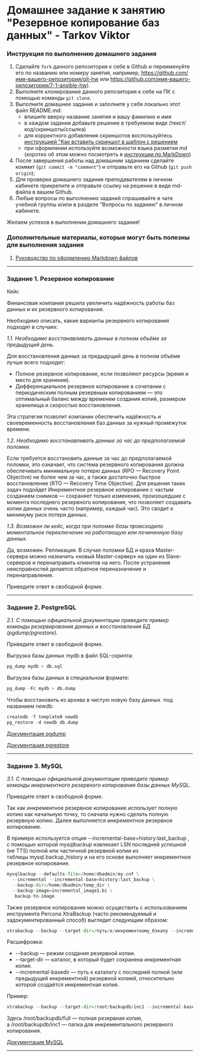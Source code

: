 # Домашнее задание к занятию "Резервное копирование баз данных" - Tarkov Viktor


### Инструкция по выполнению домашнего задания

   1. Сделайте `fork` данного репозитория к себе в Github и переименуйте его по названию или номеру занятия, например, https://github.com/имя-вашего-репозитория/git-hw или  https://github.com/имя-вашего-репозитория/7-1-ansible-hw).
   2. Выполните клонирование данного репозитория к себе на ПК с помощью команды `git clone`.
   3. Выполните домашнее задание и заполните у себя локально этот файл README.md:
      - впишите вверху название занятия и вашу фамилию и имя
      - в каждом задании добавьте решение в требуемом виде (текст/код/скриншоты/ссылка)
      - для корректного добавления скриншотов воспользуйтесь [инструкцией "Как вставить скриншот в шаблон с решением](https://github.com/netology-code/sys-pattern-homework/blob/main/screen-instruction.md)
      - при оформлении используйте возможности языка разметки md (коротко об этом можно посмотреть в [инструкции  по MarkDown](https://github.com/netology-code/sys-pattern-homework/blob/main/md-instruction.md))
   4. После завершения работы над домашним заданием сделайте коммит (`git commit -m "comment"`) и отправьте его на Github (`git push origin`);
   5. Для проверки домашнего задания преподавателем в личном кабинете прикрепите и отправьте ссылку на решение в виде md-файла в вашем Github.
   6. Любые вопросы по выполнению заданий спрашивайте в чате учебной группы и/или в разделе “Вопросы по заданию” в личном кабинете.
   
Желаем успехов в выполнении домашнего задания!
   
### Дополнительные материалы, которые могут быть полезны для выполнения задания

1. [Руководство по оформлению Markdown файлов](https://gist.github.com/Jekins/2bf2d0638163f1294637#Code)

---

### Задание 1. Резервное копирование

Кейс

Финансовая компания решила увеличить надёжность работы баз данных и их резервного копирования.

Необходимо описать, какие варианты резервного копирования подходят в случаях:

*1.1. Необходимо восстанавливать данные в полном объёме за предыдущий день.*

Для восстановления данных за предыдущий день в полном объёме лучше всего подходят:

   - Полное резервное копирование, если позволяют ресурсы (время и место для хранения).
   - Дифференциальное резервное копирование в сочетании с периодическим полным резервным копированием — это оптимальный баланс между временем создания копий, размером хранилища и скоростью восстановления.

Эта стратегия позволит компании обеспечить надёжность и своевременность восстановления баз данных за нужный промежуток времени. 

*1.2. Необходимо восстанавливать данные за час до предполагаемой поломки.*

Если требуется восстановить данные за час до предполагаемой поломки, это означает, что система резервного копирования должна обеспечивать минимальную потерю данных (RPO — Recovery Point Objective) не более чем за час, а также достаточно быстрое восстановление (RTO — Recovery Time Objective).
Для решения таких задач подойдет Инкрементное резервное копирование с частым созданием снимков — сохраняет только изменения, произошедшие с момента последнего резервного копирования, что позволяет создавать копии данных очень часто (например, каждый час). Это сводит к минимуму риск потери данных.

*1.3. Возможен ли кейс, когда при поломке базы происходило моментальное переключение на работающую или починенную базу данных.*

Да, возможен. Репликация. В случае поломки БД и краха Master-сервера можно назначить «новый Master-сервер» на один из Slave-серверов и перенаправить клиентов на него. После устранения неисправностей делается обратное переназначение и перенаправление.

Приведите ответ в свободной форме.

---

### Задание 2. PostgreSQL

*2.1. С помощью официальной документации приведите пример команды резервирования данных и восстановления БД (pgdump/pgrestore).*

Приведите ответ в свободной форме.

Выгрузка базы данных mydb в файл SQL-скрипта:
```python
pg_dump mydb > db.sql
```
Выгрузка базы данных в специальном формате:
```python
pg_dump -Fc mydb > db.dump
```
Чтобы восстановить из архива в чистую новую базу данных  под названием newdb:
```python
createdb -T template0 newdb
pg_restore -d newdb db.dump
```
[Документация pgdump](https://postgrespro.ru/docs/postgresql/17/app-pgdump)

[Документация pgrestore](https://www.postgresql.org/docs/current/app-pgrestore.html)

---

### Задание 3. MySQL

*3.1. С помощью официальной документации приведите пример команды инкрементного резервного копирования базы данных MySQL.*

Приведите ответ в свободной форме.

Так как инкрементное резервное копирование использует полную копию как начальную точку, то сначала нужно сделать полную резервную копию. Далее выполняется инкрементное резервное копирование. 

В примере используется опция --incremental-base=history:last_backup , с помощью которой mysqlbackup извлекает LSN последней успешной (не TTS) полной или частичной резервной копии из таблицы mysql.backup_history и на его основе выполняет инкрементное резервное копирование.
```python
mysqlbackup --defaults-file=/home/dbadmin/my.cnf \
  --incremental --incremental-base=history:last_backup \
  --backup-dir=/home/dbadmin/temp_dir \
  --backup-image=incremental_image1.bi \
   backup-to-image
```

Также резервное копирование можно осуществить с использованием инструмента Percona XtraBackup (часто рекомендуемый и задокументированный способ) выглядит следующим образом:
```python
xtrabackup --backup --target-dir=/путь/к/инкрементному_бэкапу --incremental-basedir=/путь/к/последнему_полному_бэкапу
```

Расшифровка:
   - --backup — режим создания резервной копии.
   - --target-dir — каталог, в который будет сохранена инкрементная копия.
   - --incremental-basedir — путь к каталогу с последней полной (или предыдущей инкрементной) резервной копией, относительно которой создаётся инкрементная копия.

Пример:
```python
xtrabackup --backup --target-dir=/root/backupdb/inc1 --incremental-basedir=/root/backupdb/full
```

Здесь /root/backupdb/full — полная резервная копия, а /root/backupdb/inc1 — папка для инкрементального резервного копирования.


[Документация MySQL](https://dev.mysql.com/doc/mysql-enterprise-backup/9.4/en/mysqlbackup.incremental.html)


---

